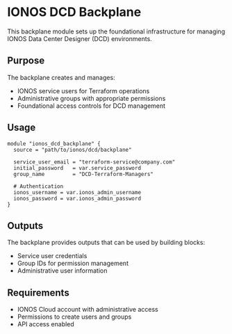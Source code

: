 # IONOS DCD Backplane

This backplane module sets up the foundational infrastructure for managing IONOS Data Center Designer (DCD) environments.

## Purpose

The backplane creates and manages:
- IONOS service users for Terraform operations
- Administrative groups with appropriate permissions
- Foundational access controls for DCD management

## Usage

```hcl
module "ionos_dcd_backplane" {
  source = "path/to/ionos/dcd/backplane"

  service_user_email = "terraform-service@company.com"
  initial_password   = var.service_password
  group_name         = "DCD-Terraform-Managers"
  
  # Authentication
  ionos_username = var.ionos_admin_username
  ionos_password = var.ionos_admin_password
}
```

## Outputs

The backplane provides outputs that can be used by building blocks:
- Service user credentials
- Group IDs for permission management
- Administrative user information

## Requirements

- IONOS Cloud account with administrative access
- Permissions to create users and groups
- API access enabled
